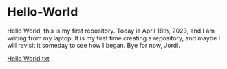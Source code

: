 # Hello-World
Hello World, this is my first repository.
Today is April 18th, 2023, and I am writing from my laptop. It is my first time creating a repository, and maybe I will revisit it someday to see how I began.
Bye for now,
Jordi.

[Hello World.txt](https://github.com/jordirubio01/Hello-World/files/11259603/Hello.World.txt)
